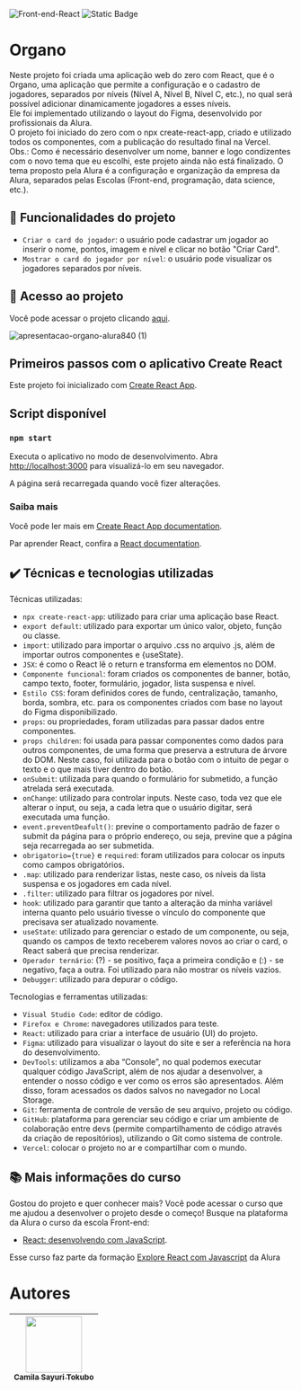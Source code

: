 ![Front-end-React](https://github.com/CamilaSah/alura-organo/assets/128820692/2e78b581-0eff-42a5-8695-e8d216159c89)
![Static Badge](https://img.shields.io/badge/Status-Em%20andamento-%2391DCFF)

<h1>Organo</h1>
Neste projeto foi criada uma aplicação web do zero com React, que é o Organo, uma aplicação que permite a configuração e o cadastro de jogadores, separados por níveis (Nível A, Nível B, Nível C, etc.), no qual será possível adicionar dinamicamente jogadores a esses níveis. 
<br>
Ele foi implementado utilizando o layout do Figma, desenvolvido por profissionais da Alura. 
<br>
O projeto foi iniciado do zero com o npx create-react-app, criado e utilizado todos os componentes, com a publicação do resultado final na Vercel.
<br>
Obs.: Como é necessário desenvolver um nome, banner e logo condizentes com o novo tema que eu escolhi, este projeto ainda não está finalizado. O tema proposto pela Alura é a configuração e organização da empresa da Alura, separados pelas Escolas (Front-end, programação, data science, etc.).

## :hammer: Funcionalidades do projeto
- `Criar o card do jogador`: o usuário pode cadastrar um jogador ao inserir o nome, pontos, imagem e nível e clicar no botão "Criar Card".
- `Mostrar o card do jogador por nível`: o usuário pode visualizar os jogadores separados por níveis.

## 📁 Acesso ao projeto

Você pode acessar o projeto clicando [aqui](https://alura-organo-lime.vercel.app/).

![apresentacao-organo-alura840 (1)](https://github.com/CamilaSah/alura-organo/assets/128820692/fb1f1006-df35-4098-9316-e1f6c6709120)

## Primeiros passos com o aplicativo Create React

Este projeto foi inicializado com [Create React App](https://github.com/facebook/create-react-app).

## Script disponível

### `npm start`

Executa o aplicativo no modo de desenvolvimento.
Abra [http://localhost:3000](http://localhost:3000) para visualizá-lo em seu navegador.

A página será recarregada quando você fizer alterações.

### Saiba mais

Você pode ler mais em [Create React App documentation](https://facebook.github.io/create-react-app/docs/getting-started).

Par aprender React, confira a [React documentation](https://reactjs.org/).


## ✔️ Técnicas e tecnologias utilizadas

Técnicas utilizadas:
- ``npx create-react-app``: utilizado para criar uma aplicação base React.
- ``export default``: utilizado para exportar um único valor, objeto, função ou classe.
- ``import``: utilizado para importar o arquivo .css no arquivo .js, além de importar outros componentes e {useState}.
- ``JSX``: é como o React lê o return e transforma em elementos no DOM.
- ``Componente funcional``: foram criados os componentes de banner, botão, campo texto, footer, formulário, jogador, lista suspensa e nível.
- ``Estilo CSS``: foram definidos cores de fundo, centralização, tamanho, borda, sombra, etc. para os componentes criados com base no layout do Figma disponibilizado.
- ``props``: ou propriedades, foram utilizadas para passar dados entre componentes.
- ``props children``: foi usada para passar componentes como dados para outros componentes, de uma forma que preserva a estrutura de árvore do DOM. Neste caso, foi utilizada para o botão com o intuito de pegar o texto e o que mais tiver dentro do botão.
- ``onSubmit``: utilizada para quando o formulário for submetido, a função atrelada será executada.
- ``onChange``: utilizado para controlar inputs. Neste caso, toda vez que ele alterar o input, ou seja, a cada letra que o usuário digitar, será executada uma função.
- ``event.preventDeafult()``: previne o comportamento padrão de fazer o submit da página para o próprio endereço, ou seja, previne que a página seja recarregada ao ser submetida.
- ``obrigatorio={true}`` e ``required``: foram utilizados para colocar os inputs como campos obrigatórios.
- ``.map``: utilizado para renderizar listas, neste caso, os níveis da lista suspensa e os jogadores em cada nível.
- ``.filter``: utilizado para filtrar os jogadores por nível.
- ``hook``: utilizado para garantir que tanto a alteração da minha variável interna quanto pelo usuário tivesse o vínculo do componente que precisava ser atualizado novamente.
- ``useState``: utilizado para gerenciar o estado de um componente, ou seja, quando os campos de texto receberem valores novos ao criar o card, o React saberá que precisa renderizar.
- ``Operador ternário``: (?) - se positivo, faça a primeira condição e (:) - se negativo, faça a outra. Foi utilizado para não mostrar os níveis vazios.
- ``Debugger``: utilizado para depurar o código.

Tecnologias e ferramentas utilizadas:
- ``Visual Studio Code``: editor de código.
- ``Firefox e Chrome``: navegadores utilizados para teste.
- ``React``: utilizado para criar a interface de usuário (UI) do projeto.
- ``Figma``: utilizado para visualizar o layout do site e ser a referência na hora do desenvolvimento.
- ``DevTools``: utilizamos a aba “Console”, no qual podemos executar qualquer código JavaScript, além de nos ajudar a desenvolver, a entender o nosso código e ver como os erros são apresentados. Além disso, foram acessados os dados salvos no navegador no Local Storage.
- ``Git``: ferramenta de controle de versão de seu arquivo, projeto ou código. 
- ``GitHub``: plataforma para gerenciar seu código e criar um ambiente de colaboração entre devs (permite compartilhamento de código através da criação de repositórios), utilizando o Git como sistema de controle.
- ``Vercel``: colocar o projeto no ar e compartilhar com o mundo.

## 📚 Mais informações do curso
Gostou do projeto e quer conhecer mais? Você pode acessar o curso que me ajudou a desenvolver o projeto desde o começo! 
Busque na plataforma da Alura o curso da escola Front-end:
- [React: desenvolvendo com JavaScript](https://cursos.alura.com.br/course/react-desenvolvendo-javascript).

Esse curso faz parte da formação [Explore React com Javascript](https://cursos.alura.com.br/formacao-react-javascript) da Alura

# Autores

| <img src="https://github.com/CamilaSah/site-pessoal/assets/128820692/bed790ab-3722-4503-8fed-c786e774661b" width="100"><br>[<sub>Camila Sayuri Tokubo</sub>](https://www.linkedin.com/in/camila-tokubo/)|
| :---: |
